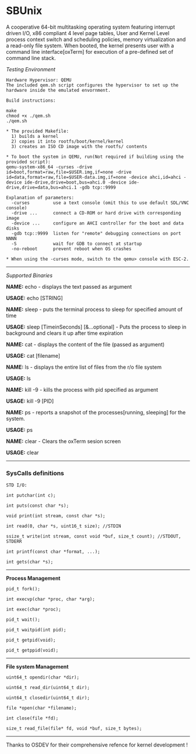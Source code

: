 # SBUnix
A cooperative 64-bit multitasking operating system featuring interrupt driven I/O, x86 compliant 4 level page tables, User and Kernel Level process context switch and scheduling policies, memory virtualization and a read-only file system. When booted, the kernel presents user with a command line interface[oxTerm] for execution of a pre-defined set of command line stack.


*Testing Environment*

```
Hardware Hypervisor: QEMU
The included qem.sh script configures the hypervisor to set up the hardware inside the emulated envornment.

Build instructions:

make
chmod +x ./qem.sh
./qem.sh

* The provided Makefile:
  1) builds a kernel
  2) copies it into rootfs/boot/kernel/kernel
  3) creates an ISO CD image with the rootfs/ contents

* To boot the system in QEMU, run(Not required if building using the provided script):
qemu-system-x86_64 -curses -drive id=boot,format=raw,file=$USER.img,if=none -drive id=data,format=raw,file=$USER-data.img,if=none -device ahci,id=ahci -device ide-drive,drive=boot,bus=ahci.0 -device ide-drive,drive=data,bus=ahci.1 -gdb tcp::9999

Explanation of parameters:
  -curses         use a text console (omit this to use default SDL/VNC console)
  -drive ...      connect a CD-ROM or hard drive with corresponding image
  -device ...     configure an AHCI controller for the boot and data disks
  -gdb tcp::9999  listen for "remote" debugging connections on port NNNN
  -S              wait for GDB to connect at startup
  -no-reboot      prevent reboot when OS crashes

* When using the -curses mode, switch to the qemu> console with ESC-2.
```

------------------------------------

*Supported Binaries*

**NAME:**
echo - displays the text passed as argument

**USAGE:**
echo [STRING]

**NAME:**
sleep - puts the terminal process to sleep for specified amount of time

**USAGE:**
sleep [TimeinSeconds] [&...optional] - Puts the process to sleep in background and clears it up after time expiration

**NAME:**
cat - displays the content of the file (passed as argument)

**USAGE:**
cat [filename]

**NAME:**
ls - displays the entire list of files from the r/o file system

**USAGE:**
ls

**NAME:**
kill -9 - kills the process with pid specified as argument

**USAGE:**
kill -9 [PID]

**NAME:**
ps - reports a snapshot of the processes[running, sleeping] for the system.

**USAGE:**
ps

**NAME:**
clear - Clears the oxTerm sesion screen

**USAGE:**
clear

------------------------------------

### SysCalls definitions
```
STD I/O:

int putchar(int c); 

int puts(const char *s);

void print(int stream, const char *s);

int read(0, char *s, uint16_t size); //STDIN

ssize_t write(int stream, const void *buf, size_t count); //STDOUT, STDERR

int printf(const char *format, ...);

int gets(char *s);
```
---

**Process Management**
```
pid_t fork();

int execvp(char *proc, char *arg);

int exec(char *proc);

pid_t wait();

pid_t waitpid(int pid);

pid_t getpid(void);

pid_t getppid(void);
```
---

**File system Management**
```
uint64_t opendir(char *dir);

uint64_t read_dir(uint64_t dir);

uint64_t closedir(uint64_t dir);

file *open(char *filename);

int close(file *fd);

size_t read_file(file* fd, void *buf, size_t bytes);

```
---

Thanks to OSDEV for their comprehensive refence for kernel development !
